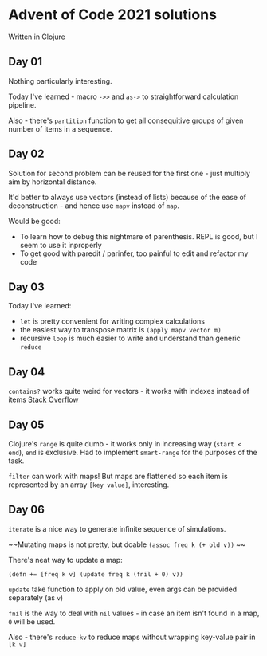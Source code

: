 # Advent of Code 2021 solutions

Written in Clojure

## Day 01

Nothing particularly interesting. 

Today I've learned - macro `->>` and `as->` to straightforward calculation pipeline.

Also - there's `partition` function to get all consequitive groups of given number of items in a sequence.

## Day 02

Solution for second problem can be reused for the first one - just multiply aim by horizontal distance.

It'd better to always use vectors (instead of lists) because of the ease of deconstruction - and hence use `mapv` instead of `map`.

Would be good:
- To learn how to debug this nightmare of parenthesis. REPL is good, but I seem to use it inproperly
- To get good with paredit / parinfer, too painful to edit and refactor my code

## Day 03

Today I've learned:
- `let` is pretty convenient for writing complex calculations
- the easiest way to transpose matrix is `(apply mapv vector m)`
- recursive `loop` is much easier to write and understand than generic `reduce`

## Day 04

`contains?` works quite weird for vectors - it works with indexes instead of items [Stack Overflow](https://stackoverflow.com/questions/3249334/test-whether-a-list-contains-a-specific-value-in-clojure)

## Day 05

Clojure's `range` is quite dumb - it works only in increasing way (`start < end`), `end` is exclusive.
Had to implement `smart-range` for the purposes of the task.

`filter` can work with maps! But maps are flattened so each item is represented by an array `[key value]`, interesting.

## Day 06

`iterate` is a nice way to generate infinite sequence of simulations.

~~Mutating maps is not pretty, but doable `(assoc freq k (+ old v))` ~~

There's neat way to update a map:

```
(defn += [freq k v] (update freq k (fnil + 0) v))
```

`update` take function to apply on old value, even args can be provided separately (as `v`)

`fnil` is the way to deal with `nil` values - in case an item isn't found in a map, `0` will be used.

Also - there's `reduce-kv` to reduce maps without wrapping key-value pair in `[k v]`